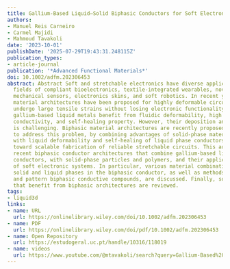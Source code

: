 ```yaml
---
title: Gallium‐Based Liquid–Solid Biphasic Conductors for Soft Electronics
authors:
- Manuel Reis Carneiro
- Carmel Majidi
- Mahmoud Tavakoli
date: '2023-10-01'
publishDate: '2025-07-29T19:43:31.248115Z'
publication_types:
- article-journal
publication: '*Advanced Functional Materials*'
doi: 10.1002/adfm.202306453
abstract: Abstract Soft and stretchable electronics have diverse applications in the
  fields of compliant bioelectronics, textile‐integrated wearables, novel forms of
  mechanical sensors, electronics skins, and soft robotics. In recent years, multiple
  material architectures have been proposed for highly deformable circuits that can
  undergo large tensile strains without losing electronic functionality. Among them,
  gallium‐based liquid metals benefit from fluidic deformability, high electrical
  conductivity, and self‐healing property. However, their deposition and patterning
  is challenging. Biphasic material architectures are recently proposed as a method
  to address this problem, by combining advantages of solid‐phase materials and composites,
  with liquid deformability and self‐healing of liquid phase conductors, thus moving
  toward scalable fabrication of reliable stretchable circuits. This article reviews
  recent biphasic conductor architectures that combine gallium‐based liquid‐phase
  conductors, with solid‐phase particles and polymers, and their application in fabrication
  of soft electronic systems. In particular, various material combinations for the
  solid and liquid phases in the biphasic conductor, as well as methods used to print
  and pattern biphasic conductive compounds, are discussed. Finally, some applications
  that benefit from biphasic architectures are reviewed.
tags:
- liquid3d
links:
- name: URL
  url: https://onlinelibrary.wiley.com/doi/10.1002/adfm.202306453
- name: PDF
  url: https://onlinelibrary.wiley.com/doi/pdf/10.1002/adfm.202306453
- name: Open Repository
  url: https://estudogeral.uc.pt/handle/10316/118019
- name: videos
  url: https://www.youtube.com/@mtavakoli/search?query=Gallium-Based%20Liquid%E2%80%93Solid%20Biphasic%20Conductors%20for%20Soft%20Electronics
---
```

